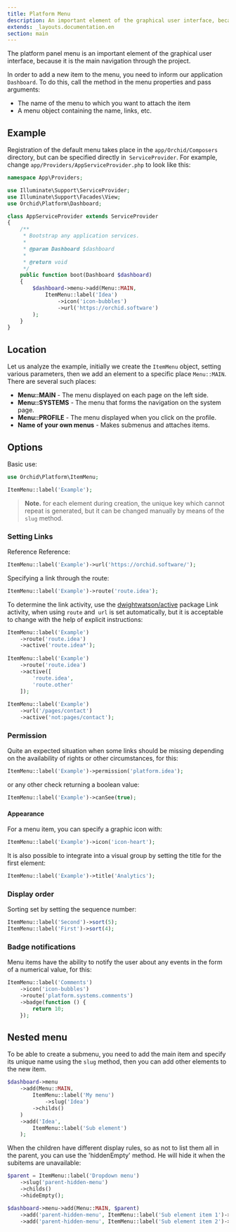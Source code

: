 ```yaml
---
title: Platform Menu
description: An important element of the graphical user interface, because with the help of it is based on the navigation project.
extends: _layouts.documentation.en
section: main
---
```


The platform panel menu is an important element of the graphical user interface, because it is the main navigation through the project.


In order to add a new item to the menu, you need to inform our application `Dashboard`.
To do this, call the method in the menu properties and pass arguments:

* The name of the menu to which you want to attach the item
* A menu object containing the name, links, etc.

## Example

Registration of the default menu takes place in the `app/Orchid/Composers` directory, but can be specified directly in` ServiceProvider`.
For example, change `app/Providers/AppServiceProvider.php` to look like this:
	
```php
namespace App\Providers;

use Illuminate\Support\ServiceProvider;
use Illuminate\Support\Facades\View;
use Orchid\Platform\Dashboard;

class AppServiceProvider extends ServiceProvider
{
    /**
     * Bootstrap any application services.
     *
     * @param Dashboard $dashboard
     *
     * @return void
     */
    public function boot(Dashboard $dashboard)
    {
        $dashboard->menu->add(Menu::MAIN,
            ItemMenu::label('Idea')
                ->icon('icon-bubbles')
                ->url('https://orchid.software')
        );
    }
}
```

## Location

Let us analyze the example, initially we create the `ItemMenu` object, setting various parameters, then we add an element to a specific place `Menu::MAIN`. There are several such places:

- **Menu::MAIN** - The menu displayed on each page on the left side.
- **Menu::SYSTEMS** - The menu that forms the navigation on the system page.
- **Menu::PROFILE** - The menu displayed when you click on the profile.
- **Name of your own menus** - Makes submenus and attaches items.

## Options


Basic use:

```php
use Orchid\Platform\ItemMenu;

ItemMenu::label('Example');
```

> **Note.** for each element during creation, the unique key which cannot repeat is generated, but it can be changed manually by means of the `slug` method.

### Setting Links

Reference Reference:

 ```php
ItemMenu::label('Example')->url('https://orchid.software/');
```
 
Specifying a link through the route:
 ```php
ItemMenu::label('Example')->route('route.idea');
```


To determine the link activity, use the [dwightwatson/active](https://github.com/dwightwatson/active) package
Link activity, when using `route` and` url` is set automatically,
but it is acceptable to change with the help of explicit instructions:

```php
ItemMenu::label('Example')
    ->route('route.idea')
    ->active('route.idea*');
    
ItemMenu::label('Example')
    ->route('route.idea')
    ->active([
        'route.idea',
        'route.other'
    ]);
    
ItemMenu::label('Example')
    ->url('/pages/contact')
    ->active('not:pages/contact');
```

### Permission

Quite an expected situation when some links should be missing
depending on the availability of rights or other circumstances, for this:

 ```php
ItemMenu::label('Example')->permission('platform.idea');
```

or any other check returning a boolean value:

 ```php
ItemMenu::label('Example')->canSee(true);
```

#### Appearance

For a menu item, you can specify a graphic icon with:

```php
ItemMenu::label('Example')->icon('icon-heart');
```

It is also possible to integrate into a visual group by setting the title for the first element:

```php
ItemMenu::label('Example')->title('Analytics');
```

### Display order

Sorting set by setting the sequence number:
 ```php
ItemMenu::label('Second')->sort(5);
ItemMenu::label('First')->sort(4);
```

### Badge notifications

Menu items have the ability to notify the user about any events in the form of a numerical value, for this:

```php
ItemMenu::label('Comments')
    ->icon('icon-bubbles')
    ->route('platform.systems.comments')
    ->badge(function () {
        return 10;
    });
```

## Nested menu

To be able to create a submenu, you need to add the main item and specify its unique name using the `slug` method, then you can add other elements to the new item.

```php
$dashboard->menu
    ->add(Menu::MAIN,
        ItemMenu::label('My menu')
            ->slug('Idea')
	    ->childs()
    )
    ->add('Idea',
        ItemMenu::label('Sub element')
    );
```

When the children have different display rules, so as not to list them all in the parent, you can use the 'hiddenEmpty' method. He will hide it when the subitems are unavailable:

```php
$parent = ItemMenu::label('Dropdown menu')
    ->slug('parent-hidden-menu')
    ->childs()
    ->hideEmpty();

$dashboard->menu->add(Menu::MAIN, $parent)
    ->add('parent-hidden-menu', ItemMenu::label('Sub element item 1')->canSee(false))
    ->add('parent-hidden-menu', ItemMenu::label('Sub element item 2')->canSee(false));
```


